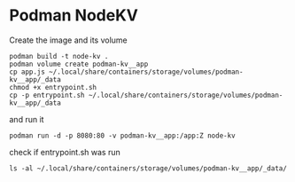 # Podman NodeKV

Create the image and its volume

    podman build -t node-kv .
    podman volume create podman-kv__app
    cp app.js ~/.local/share/containers/storage/volumes/podman-kv__app/_data
    chmod +x entrypoint.sh
    cp -p entrypoint.sh ~/.local/share/containers/storage/volumes/podman-kv__app/_data

and run it

    podman run -d -p 8080:80 -v podman-kv__app:/app:Z node-kv

check if entrypoint.sh was run

    ls -al ~/.local/share/containers/storage/volumes/podman-kv__app/_data/
